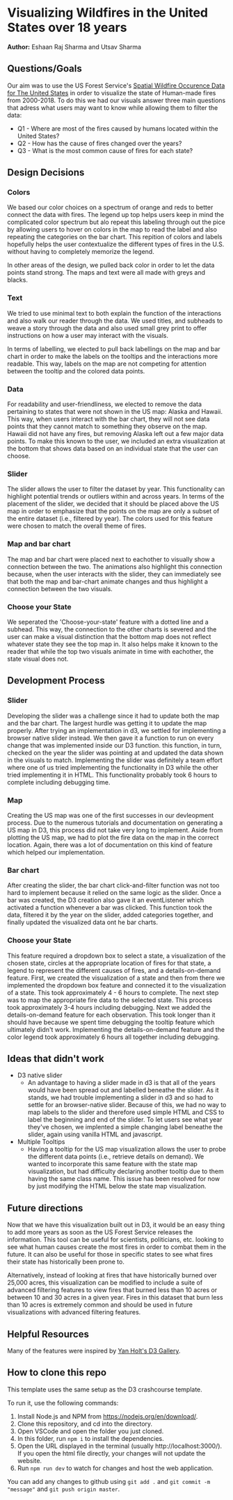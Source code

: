 # Visualizing Wildfires in the United States over 18 years

**Author:** Eshaan Raj Sharma and Utsav Sharma

## Questions/Goals
Our aim was to use the US Forest Service's [Spatial Wildfire Occurence Data for The United States](https://www.fs.usda.gov/rds/archive/Catalog/RDS-2013-0009.5) in order to visualize the state of Human-made fires from 2000-2018. To do this we had our visuals answer three main questions that adress what users may want to know while allowing them to filter the data: 
* Q1 - Where are most of the fires caused by humans located within the United States?
* Q2 - How has the cause of fires changed over the years?
* Q3 - What is the most common cause of fires for each state? 

## Design Decisions
### Colors
We based our color choices on a spectrum of orange and reds to better connect the data with fires. The legend up top helps users keep in mind the complicated color spectrum but alo repeat this labeling through out the pice by allowing users to hover on colors in the map to read the label and also repeating the categories on the bar chart. This repition of colors and labels hopefully helps the user contextualize the different types of fires in the U.S. without having to completely memorize the legend. 

In other areas of the design, we pulled back color in order to let the data points stand strong. The maps and text were all made with greys and blacks.

### Text
We tried to use minimal text to both explain the function of the interactions and also walk our reader through the data. We used titles, and subheads to weave a story through the data and also used small grey print to offer instructions on how a user may interact with the visuals. 

In terms of labelling, we elected to pull back labellings on the map and bar chart in order to make the labels on the tooltips and the interactions more readable. This way, labels on the map are not competing for attention between the tooltip and the colored data points.

### Data
For readability and user-friendliness, we elected to remove the data pertaining to states that were not shown in the US map: Alaska and Hawaii. This way, when users interact with the bar chart, they will not see data points that they cannot match to something they observe on the map. Hawaii did not have any fires, but removing Alaska left out a few major data points. To make this known to the user, we included an extra visualization at the bottom that shows data based on an individual state that the user can choose. 

### Slider
The slider allows the user to filter the dataset by year. This functionality can highlight potential trends or outliers within and across years. In terms of the placement of the slider, we decided that it should be placed above the US map in order to emphasize that the points on the map are only a subset of the entire dataset (i.e., filtered by year). The colors used for this feature were chosen to match the overall theme of fires. 

### Map and bar chart
The map and bar chart were placed next to eachother to visually show a connection between the two. The animations also highlight this connection because, when the user interacts with the slider, they can immediately see that both the map and bar-chart animate changes and thus highlight a connection between the two visuals.

### Choose your State
We seperated the 'Choose-your-state' feature with a dotted line and a subhead. This way, the connection to the other charts is severed and the user can make a visual distinction that the bottom map does not reflect whatever state they see the top map in. It also helps make it known to the reader that while the top two visuals animate in time with eachother, the state visual does not. 

## Development Process

### Slider
Developing the slider was a challenge since it had to update both the map and the bar chart. The largest hurdle was getting it to update the map properly. After trying an implementation in d3, we settled for implementing a browser native slider instead. We then gave it a function to run on every change that was implemented inside our D3 function. this function, in turn, checked on the year the slider was pointing at and updated the data shown in the visuals to match. Implementing the slider was definitely a team effort where one of us tried implementing the functionality in D3 while the other tried implementing it in HTML. This functionality probably took 6 hours to complete including debugging time. 

### Map
Creating the US map was one of the first successes in our devleopment process. Due to the numerous tutorials and documentation on generating a US map in D3, this process did not take very long to implement. Aside from plotting the US map, we had to plot the fire data on the map in the correct location. Again, there was a lot of documentation on this kind of feature which helped our implementation.

### Bar chart
After creating the slider, the bar chart click-and-filter function was not too hard to implement because it relied on the same logic as the slider. Once a bar was created, the D3 creation also gave it an eventListener which activated a function whenever a bar was clicked. This function took the data, filtered it by the year on the slider, added categories together, and finally updated the visualized data ont he bar charts.

### Choose your State
This feature required a dropdown box to select a state, a visualization of the chosen state, circles at the appropriate location of fires for that state, a legend to represent the different causes of fires, and a details-on-demand feature. First, we created the visualization of a state and then from there we implemented the dropdown box feature and connected it to the visualization of a state. This took approximately 4 - 6 hours to complete. The next step was to map the appropriate fire data to the selected state. This process took approximately 3-4 hours including debugging. Next we added the details-on-demand feature for each observation. This took longer than it should have because we spent time debugging the tooltip feature which ultimately didn't work. Implementing the details-on-demand feature and the color legend took approximately 6 hours all together including debugging.

## Ideas that didn't work
* D3 native slider
  - An advantage to having a slider made in d3 is that all of the years would have been spread out and labelled beneathe the slider. As it stands, we had trouble implementing a slider in d3 and so had to settle for an browser-native slider. Because of this, we had no way to map labels to the slider and therefore used simple HTML and CSS to label the beginning and end of the slider. To let users see what year they've chosen, we implented a simple changing label beneathe the slider, again using vanilla HTML and javascript. 
* Multiple Tooltips
  - Having a tooltip for the US map visualization allows the user to probe the different data points (i.e., retrieve details on demand). We wanted to incorporate this same feature with the state map visualization, but had difficulty declaring another tooltip due to them having the same class name. This issue has been resolved for now by just modifying the HTML below the state map visualization.

## Future directions

Now that we have this visualization built out in D3, it would be an easy thing to add more years as soon as the US Forest Service releases the information. This tool can be useful for scientists, politicians, etc. looking to see what human causes create the most fires in order to combat them in the future. It can also be useful for those in specific states to see what fires their state has historically been prone to. 

Alternatively, instead of looking at fires that have historically burned over 25,000 acres, this visualization can be modified to include a suite of advanced filtering features to view fires that burned less than 10 acres or between 10 and 30 acres in a given year. Fires in this dataset that burn less than 10 acres is extremely common and should be used in future visualizations with advanced filtering features. 

## Helpful Resources
Many of the features were inspired by [Yan Holt's D3 Gallery](https://www.d3-graph-gallery.com/index.html). 

## How to clone this repo

This template uses the same setup as the D3 crashcourse template.

To run it, use the following commands:

1. Install Node.js and NPM from https://nodejs.org/en/download/.
2. Clone this repository, and cd into the directory.
3. Open VSCode and open the folder you just cloned.
4. In this folder, run `npm i` to install the dependencies.
5. Open the URL displayed in the terminal (usually http://localhost:3000/). If you open the html file directly, your changes will not update the website.
6. Run `npm run dev` to watch for changes and host the web application.

You can add any changes to github using `git add .` and `git commit -m "message"` and `git push origin master`.

